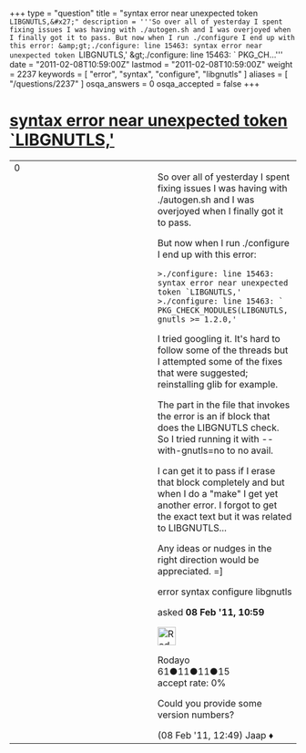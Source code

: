 +++
type = "question"
title = "syntax error near unexpected token `LIBGNUTLS,&#x27;"
description = '''So over all of yesterday I spent fixing issues I was having with ./autogen.sh and I was overjoyed when I finally got it to pass. But now when I run ./configure I end up with this error: &amp;gt;./configure: line 15463: syntax error near unexpected token `LIBGNUTLS,&#x27; &amp;gt;./configure: line 15463: ` PKG_CH...'''
date = "2011-02-08T10:59:00Z"
lastmod = "2011-02-08T10:59:00Z"
weight = 2237
keywords = [ "error", "syntax", "configure", "libgnutls" ]
aliases = [ "/questions/2237" ]
osqa_answers = 0
osqa_accepted = false
+++

<div class="headNormal">

# [syntax error near unexpected token \`LIBGNUTLS,'](/questions/2237/syntax-error-near-unexpected-token-libgnutls)

</div>

<div id="main-body">

<div id="askform">

<table id="question-table" style="width:100%;"><colgroup><col style="width: 50%" /><col style="width: 50%" /></colgroup><tbody><tr class="odd"><td style="width: 30px; vertical-align: top"><div class="vote-buttons"><div id="post-2237-score" class="post-score" title="current number of votes">0</div><div id="favorite-count" class="favorite-count"></div></div></td><td><div id="item-right"><div class="question-body"><p>So over all of yesterday I spent fixing issues I was having with ./autogen.sh and I was overjoyed when I finally got it to pass.</p><p>But now when I run ./configure I end up with this error:</p><pre><code>&gt;./configure: line 15463: syntax error near unexpected token `LIBGNUTLS,&#39;
&gt;./configure: line 15463: `  PKG_CHECK_MODULES(LIBGNUTLS, gnutls &gt;= 1.2.0,&#39;</code></pre><p>I tried googling it. It's hard to follow some of the threads but I attempted some of the fixes that were suggested; reinstalling glib for example.</p><p>The part in the file that invokes the error is an if block that does the LIBGNUTLS check. So I tried running it with --with-gnutls=no to no avail.</p><p>I can get it to pass if I erase that block completely and but when I do a "make" I get yet another error. I forgot to get the exact text but it was related to LIBGNUTLS...</p><p>Any ideas or nudges in the right direction would be appreciated. =]</p></div><div id="question-tags" class="tags-container tags">error syntax configure libgnutls</div><div id="question-controls" class="post-controls"></div><div class="post-update-info-container"><div class="post-update-info post-update-info-user"><p>asked <strong>08 Feb '11, 10:59</strong></p><img src="https://secure.gravatar.com/avatar/3d3535b19a6debac9e2b855465a2027b?s=32&amp;d=identicon&amp;r=g" class="gravatar" width="32" height="32" alt="Rodayo&#39;s gravatar image" /><p>Rodayo<br />
<span class="score" title="61 reputation points">61</span><span title="11 badges"><span class="badge1">●</span><span class="badgecount">11</span></span><span title="11 badges"><span class="silver">●</span><span class="badgecount">11</span></span><span title="15 badges"><span class="bronze">●</span><span class="badgecount">15</span></span><br />
<span class="accept_rate" title="Rate of the user&#39;s accepted answers">accept rate:</span> <span title="Rodayo has no accepted answers">0%</span></p></div></div><div id="comments-container-2237" class="comments-container"><span id="2238"></span><div id="comment-2238" class="comment"><div id="post-2238-score" class="comment-score"></div><div class="comment-text"><p>Could you provide some version numbers?</p></div><div id="comment-2238-info" class="comment-info"><span class="comment-age">(08 Feb '11, 12:49)</span> Jaap ♦</div></div></div><div id="comment-tools-2237" class="comment-tools"></div><div class="clear"></div><div id="comment-2237-form-container" class="comment-form-container"></div><div class="clear"></div></div></td></tr></tbody></table>

</div>

</div>


